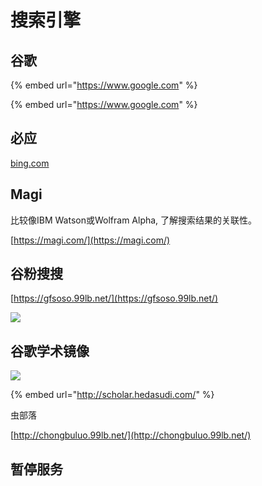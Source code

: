 # 搜索引擎

##  谷歌

{% embed url="https://www.google.com" %}

{% embed url="https://www.google.com" %}

## 必应

[bing.com](https://cn.bing.com/)

## **Magi**

 比较像IBM Watson或Wolfram Alpha, 了解搜索结果的关联性。

[https://magi.com/](https://magi.com/)

## 谷粉搜搜

[https://gfsoso.99lb.net/](https://gfsoso.99lb.net/)

![](https://i.loli.net/2021/08/13/mEA5CqbDikcLX7y.png)

## 谷歌学术镜像



![](https://i.loli.net/2021/08/13/5PsoetjdhVBklmR.png)

{% embed url="http://scholar.hedasudi.com/" %}

虫部落

[http://chongbuluo.99lb.net/](http://chongbuluo.99lb.net/)

## 暂停服务

 ~~~多吉搜索~~

